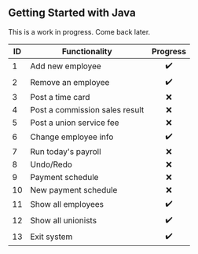 ## Getting Started with Java
This is a work in progress. Come back later.

| ID |             Functionality              |     Progress               |
| -------- | -------------------------------| :---:|     
|     1    |  Add new employee               | :heavy_check_mark: |
|     2    |  Remove an employee            | :heavy_check_mark: |
|     3    |  Post a time card               | :x: |
|     4    |  Post a commission sales result             | :x: |
|     5    |  Post a union service fee            | :x:  |
|     6    |  Change employee info       | :heavy_check_mark: |
|     7    |  Run today's payroll           | :x: | 
|     8    |  Undo/Redo                     | :x: |
|     9    |  Payment schedule              | :x: | 
|    10    |  New payment schedule | :x: |
|    11    |  Show all employees | :heavy_check_mark: |
|    12    |  Show all unionists | :heavy_check_mark: |
|    13    |  Exit system | :heavy_check_mark: |
